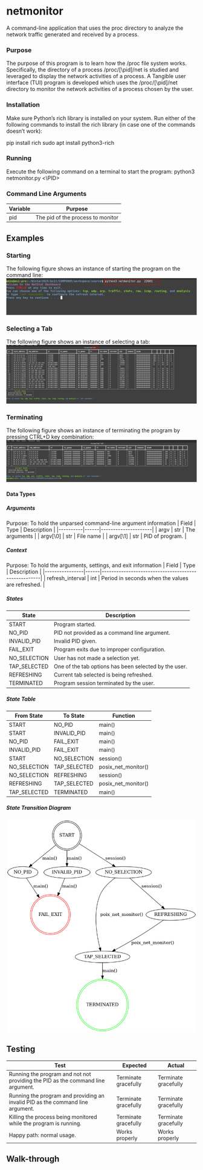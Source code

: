 # netmonitor
A command-line application that uses the proc directory to analyze the network traffic generated and received by a process. 

### Purpose
The purpose of this program is to learn how the /proc file system works. Specifically, the directory of a process /proc/[\pid\]/net is studied and leveraged to display the network activities of a process. A Tangible user interface (TUI) program is developed which uses the  /proc/[\pid\]/net directory to monitor the network activities of a process chosen by the user. 

### Installation
Make sure Python’s rich library is installed on your system. 
Run either of the following commands to install the rich library (in case one of the commands doesn’t work):

pip install rich 
sudo apt install python3-rich 

### Running
Execute the following command on a terminal to start the program:
python3 netmonitor.py <\PID\>

### Command Line Arguments
| Variable | Purpose                            |
|----------|------------------------------------|
| pid      | The pid of the process to monitor  |

## Examples
### Starting
The following figure shows an instance of starting the program on the command line:
![Example 1](./docs/images/2-example1.png)

### Selecting a Tab
The following figure shows an instance of selecting a tab:
![Example 2](./docs/images/3-example2.png)

### Terminating 
The following figure shows an instance of terminating the program by pressing CTRL+D key combination:
![Example 3](./docs/images/4-example3.png)

#### Data Types
##### Arguments
Purpose: To hold the unparsed command-line argument information
| Field     | Type | Description         |
|----------|------|---------------------|
| argv     | str  | The arguments       |
| argv[\0\]  | str  | File name           |
| argv[\1\]  | str  | PID of program.     |

##### Context
Purpose: To hold the arguments, settings, and exit information
| Field           | Type | Description                                         |
|----------------|------|-----------------------------------------------------|
| refresh_interval | int  | Period in seconds when the values are refreshed.    |

##### States
| State         | Description                                               |
|---------------|-----------------------------------------------------------|
| START         | Program started.                                          |
| NO_PID        | PID not provided as a command line argument.              |
| INVALID_PID   | Invalid PID given.                                        |
| FAIL_EXIT     | Program exits due to improper configuration.              |
| NO_SELECTION  | User has not made a selection yet.                        |
| TAP_SELECTED  | One of the tab options has been selected by the user.     |
| REFRESHING    | Current tab selected is being refreshed.                  |
| TERMINATED    | Program session terminated by the user.                   |


##### State Table
| From State     | To State       | Function            |
|----------------|----------------|---------------------|
| START          | NO_PID         | main()              |
| START          | INVALID_PID    | main()              |
| NO_PID         | FAIL_EXIT      | main()              |
| INVALID_PID    | FAIL_EXIT      | main()              |
| START          | NO_SELECTION   | session()           |
| NO_SELECTION   | TAP_SELECTED   | posix_net_monitor() |
| NO_SELECTION   | REFRESHING     | session()           |
| REFRESHING     | TAP_SELECTED   | posix_net_monitor() |
| TAP_SELECTED   | TERMINATED     | main()              |


##### State Transition Diagram
![FSM](./docs/images/1-fsm.png)

## Testing
| Test                                                                 | Expected             | Actual                |
|----------------------------------------------------------------------|----------------------|------------------------|
| Running the program and not not providing the PID as the command line argument. | Terminate gracefully | Terminate gracefully  |
| Running the program and providing an invalid PID as the command line argument. | Terminate gracefully | Terminate gracefully  |
| Killing the process being monitored while the program is running.   | Terminate gracefully | Terminate gracefully  |
| Happy path: normal usage.                                           | Works properly       | Works properly        |


## Walk-through











